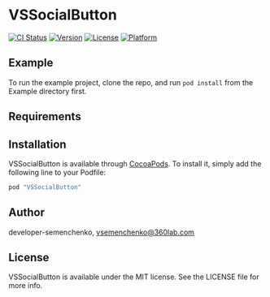 # VSSocialButton

[![CI Status](http://img.shields.io/travis/developer-semenchenko/VSSocialButton.svg?style=flat)](https://travis-ci.org/developer-semenchenko/VSSocialButton)
[![Version](https://img.shields.io/cocoapods/v/VSSocialButton.svg?style=flat)](http://cocoapods.org/pods/VSSocialButton)
[![License](https://img.shields.io/cocoapods/l/VSSocialButton.svg?style=flat)](http://cocoapods.org/pods/VSSocialButton)
[![Platform](https://img.shields.io/cocoapods/p/VSSocialButton.svg?style=flat)](http://cocoapods.org/pods/VSSocialButton)

## Example

To run the example project, clone the repo, and run `pod install` from the Example directory first.

## Requirements

## Installation

VSSocialButton is available through [CocoaPods](http://cocoapods.org). To install
it, simply add the following line to your Podfile:

```ruby
pod "VSSocialButton"
```

## Author

developer-semenchenko, vsemenchenko@360lab.com

## License

VSSocialButton is available under the MIT license. See the LICENSE file for more info.
